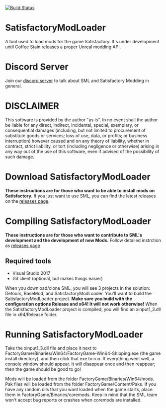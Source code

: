 [![Build Status](https://ci.ficsit.app/job/SatisfactoryModLoader/job/Development/badge/icon)](https://ci.ficsit.app/job/SatisfactoryModLoader/job/Development/)
# SatisfactoryModLoader
A tool used to load mods for the game Satisfactory. It's under development until Coffee Stain releases a proper Unreal modding API.

# Discord Server
Join our [discord server](https://discord.gg/QzcG9nX) to talk about SML and Satisfactory Modding in general.

# DISCLAIMER
This software is provided by the author "as is". In no event shall the author be liable for any direct, indirect, incidental, special, exemplary, or consequential damages (including, but not limited to procurement of substitute goods or services; loss of use, data, or profits; or business interruption) however caused and on any 
theory of liability, whether in contract, strict liability, or tort (including negligence or otherwise) arising in any way out of the use of this software, even if advised of the possibility of such damage.

# Download SatisfactoryModLoader
__These instructions are for those who want to be able to install mods on Satisfactory.__
If you just want to use SML, you can find the latest releases on the [releases page](https://github.com/satisfactorymodding/SatisfactoryModLoader/releases). 

# Compiling SatisfactoryModLoader
__These instructions are for those who want to contribute to SML's development and the development of new Mods.__
Follow detailed instrction as [releases page](INSTALL.md)  


## Required tools
* Visual Studio 2017
* Git client (optional, but makes things easier)

When you download/clone SML, you will see 3 projects in the solution: Detours, BaseMod, and SatisfactoryModLoader. You'll want to build the SatisfactoryModLoader project. __Make sure you build with the configuration options Release and x64! It will not work otherwise!__ When the SatisfactoryModLoader project is compiled, you will find an xinput1_3.dll file in x64/Release folder.
# Running SatisfactoryModLoader
Take the xinput1_3.dll file and place it next to FactoryGame/Binaries/Win64/FactoryGame-Win64-Shipping.exe (the game install directory), and then click that exe to run. If everything went well, a console window should appear. It will disappear once and then reappear; then the game should be good to go!

Mods will be loaded from the folder FactoryGame/Binaries/Win64/mods.
Pak files will be loaded from the folder FactoryGame/Content/Paks.
If you have any random dlls that you want loaded when the game starts, place them in FactoryGame/Binaries/coremods. Keep in mind that the SML team won't accept bug reports or crashes when coremods are installed.
